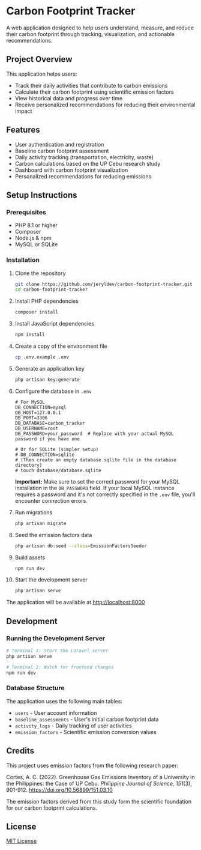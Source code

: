 # Carbon Footprint Tracker

A web application designed to help users understand, measure, and reduce their carbon footprint through tracking, visualization, and actionable recommendations.

## Project Overview

This application helps users:

- Track their daily activities that contribute to carbon emissions
- Calculate their carbon footprint using scientific emission factors
- View historical data and progress over time
- Receive personalized recommendations for reducing their environmental impact

## Features

- User authentication and registration
- Baseline carbon footprint assessment
- Daily activity tracking (transportation, electricity, waste)
- Carbon calculations based on the UP Cebu research study
- Dashboard with carbon footprint visualization
- Personalized recommendations for reducing emissions

## Setup Instructions

### Prerequisites

- PHP 8.1 or higher
- Composer
- Node.js & npm
- MySQL or SQLite

### Installation

1. Clone the repository

    ```bash
    git clone https://github.com/jeryldev/carbon-footprint-tracker.git
    cd carbon-footprint-tracker
    ```

2. Install PHP dependencies

    ```bash
    composer install
    ```

3. Install JavaScript dependencies

    ```bash
    npm install
    ```

4. Create a copy of the environment file

    ```bash
    cp .env.example .env
    ```

5. Generate an application key

    ```bash
    php artisan key:generate
    ```

6. Configure the database in `.env`

    ```
    # For MySQL
    DB_CONNECTION=mysql
    DB_HOST=127.0.0.1
    DB_PORT=3306
    DB_DATABASE=carbon_tracker
    DB_USERNAME=root
    DB_PASSWORD=your_password  # Replace with your actual MySQL password if you have one

    # Or for SQLite (simpler setup)
    # DB_CONNECTION=sqlite
    # (Then create an empty database.sqlite file in the database directory)
    # touch database/database.sqlite
    ```

    **Important:** Make sure to set the correct password for your MySQL installation in the `DB_PASSWORD` field. If your local MySQL instance requires a password and it's not correctly specified in the `.env` file, you'll encounter connection errors.

7. Run migrations

    ```bash
    php artisan migrate
    ```

8. Seed the emission factors data

    ```bash
    php artisan db:seed --class=EmissionFactorsSeeder
    ```

9. Build assets

    ```bash
    npm run dev
    ```

10. Start the development server

    ```bash
    php artisan serve
    ```

The application will be available at <http://localhost:8000>

## Development

### Running the Development Server

```bash
# Terminal 1: Start the Laravel server
php artisan serve

# Terminal 2: Watch for frontend changes
npm run dev
```

### Database Structure

The application uses the following main tables:

- `users` - User account information
- `baseline_assessments` - User's initial carbon footprint data
- `activity_logs` - Daily tracking of user activities
- `emission_factors` - Scientific emission conversion values

## Credits

This project uses emission factors from the following research paper:

Cortes, A. C. (2022). Greenhouse Gas Emissions Inventory of a University in the Philippines: the Case of UP Cebu. _Philippine Journal of Science, 151_(3), 901-912. <https://doi.org/10.56899/151.03.10>

The emission factors derived from this study form the scientific foundation for our carbon footprint calculations.

## License

[MIT License](LICENSE)
